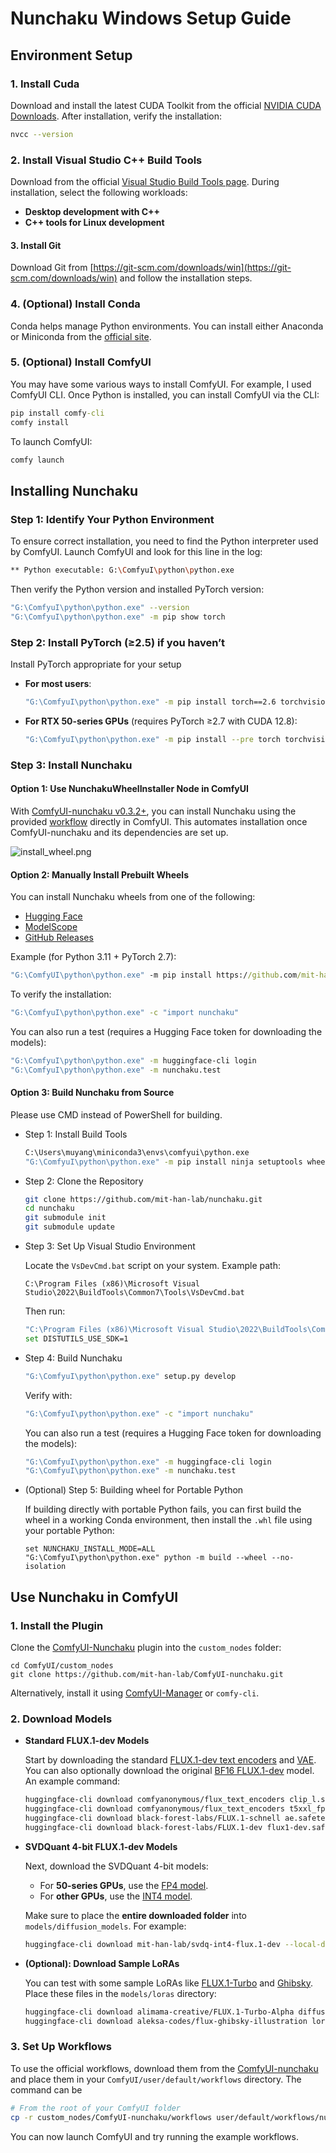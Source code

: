 # Nunchaku Windows Setup Guide

## Environment Setup

### 1. Install Cuda

Download and install the latest CUDA Toolkit from the official [NVIDIA CUDA Downloads](https://developer.nvidia.com/cuda-downloads?target_os=Windows&target_arch=x86_64&target_version=Server2022&target_type=exe_local). After installation, verify the installation:

```bash
nvcc --version
```

### 2. Install Visual Studio C++ Build Tools

Download from the official [Visual Studio Build Tools page](https://visualstudio.microsoft.com/visual-cpp-build-tools/). During installation, select the following workloads:

- **Desktop development with C++**
- **C++ tools for Linux development**

#### 3. Install Git

Download Git from [https://git-scm.com/downloads/win](https://git-scm.com/downloads/win) and follow the installation steps.

### 4. (Optional) Install Conda

Conda helps manage Python environments. You can install either Anaconda or Miniconda from the [official site](https://www.anaconda.com/download/success).

### 5. (Optional) Install ComfyUI

You may have some various ways to install ComfyUI. For example, I used ComfyUI CLI. Once Python is installed, you can install ComfyUI via the CLI:

```cmd
pip install comfy-cli
comfy install
```

To launch ComfyUI:

```cmd
comfy launch
```

## Installing Nunchaku

### Step 1: Identify Your Python Environment

To ensure correct installation, you need to find the Python interpreter used by ComfyUI. Launch ComfyUI and look for this line in the log:

```bash
** Python executable: G:\ComfyuI\python\python.exe
```

Then verify the Python version and installed PyTorch version:

```bash
"G:\ComfyuI\python\python.exe" --version
"G:\ComfyuI\python\python.exe" -m pip show torch
```

### Step 2: Install PyTorch (≥2.5) if you haven’t

Install PyTorch appropriate for your setup

- **For most users**:

  ```bash
  "G:\ComfyuI\python\python.exe" -m pip install torch==2.6 torchvision==0.21 torchaudio==2.6
  ```

- **For RTX 50-series GPUs** (requires PyTorch ≥2.7 with CUDA 12.8):

  ```bash
  "G:\ComfyuI\python\python.exe" -m pip install --pre torch torchvision torchaudio --index-url https://download.pytorch.org/whl/nightly/cu128
  ```

### Step 3: Install Nunchaku

#### Option 1: Use NunchakuWheelInstaller Node in ComfyUI

With [ComfyUI-nunchaku v0.3.2+](https://github.com/mit-han-lab/ComfyUI-nunchaku), you can install Nunchaku using the provided [workflow](https://github.com/mit-han-lab/ComfyUI-nunchaku/blob/main/example_workflows/install_wheel.json) directly in ComfyUI. This automates installation once ComfyUI-nunchaku and its dependencies are set up.

![install_wheel.png](https://huggingface.co/mit-han-lab/nunchaku-artifacts/resolve/main/ComfyUI-nunchaku/assets/install_wheel.png)

#### Option 2: Manually Install Prebuilt Wheels

You can install Nunchaku wheels from one of the following:

- [Hugging Face](https://huggingface.co/mit-han-lab/nunchaku/tree/main)
- [ModelScope](https://modelscope.cn/models/Lmxyy1999/nunchaku)
- [GitHub Releases](https://github.com/mit-han-lab/nunchaku/releases)

Example (for Python 3.11 + PyTorch 2.7):

```cmd
"G:\ComfyUI\python\python.exe" -m pip install https://github.com/mit-han-lab/nunchaku/releases/download/v0.3.1/nunchaku-0.3.1+torch2.7-cp311-cp311-linux_x86_64.whl
```

To verify the installation:

```bash
"G:\ComfyuI\python\python.exe" -c "import nunchaku"
```

You can also run a test (requires a Hugging Face token for downloading the models):

```bash
"G:\ComfyuI\python\python.exe" -m huggingface-cli login
"G:\ComfyuI\python\python.exe" -m nunchaku.test
```

#### Option 3: Build Nunchaku from Source

Please use CMD instead of PowerShell for building.

- Step 1: Install Build Tools

  ```bash
  C:\Users\muyang\miniconda3\envs\comfyui\python.exe
  "G:\ComfyuI\python\python.exe" -m pip install ninja setuptools wheel build
  ```

- Step 2: Clone the Repository

  ```bash
  git clone https://github.com/mit-han-lab/nunchaku.git
  cd nunchaku
  git submodule init
  git submodule update
  ```

- Step 3: Set Up Visual Studio Environment

  Locate the `VsDevCmd.bat` script on your system. Example path:

  ```
  C:\Program Files (x86)\Microsoft Visual Studio\2022\BuildTools\Common7\Tools\VsDevCmd.bat
  ```

  Then run:

  ```bash
  "C:\Program Files (x86)\Microsoft Visual Studio\2022\BuildTools\Common7\Tools\VsDevCmd.bat" -startdir=none -arch=x64 -host_arch=x64
  set DISTUTILS_USE_SDK=1
  ```

- Step 4: Build Nunchaku

  ```bash
  "G:\ComfyuI\python\python.exe" setup.py develop
  ```

  Verify with:

  ```bash
  "G:\ComfyuI\python\python.exe" -c "import nunchaku"
  ```

  You can also run a test (requires a Hugging Face token for downloading the models):

  ```bash
  "G:\ComfyuI\python\python.exe" -m huggingface-cli login
  "G:\ComfyuI\python\python.exe" -m nunchaku.test
  ```

- (Optional) Step 5: Building wheel for Portable Python

  If building directly with portable Python fails, you can first build the wheel in a working Conda environment, then install the `.whl` file using your portable Python:

  ```shell
  set NUNCHAKU_INSTALL_MODE=ALL
  "G:\ComfyuI\python\python.exe" python -m build --wheel --no-isolation
  ```

## Use Nunchaku in ComfyUI

### 1. Install the Plugin

Clone the [ComfyUI-Nunchaku](https://github.com/mit-han-lab/ComfyUI-nunchaku) plugin into the `custom_nodes` folder:

```
cd ComfyUI/custom_nodes
git clone https://github.com/mit-han-lab/ComfyUI-nunchaku.git
```

Alternatively, install it using [ComfyUI-Manager](https://github.com/Comfy-Org/ComfyUI-Manager) or `comfy-cli`.

### 2. Download Models

- **Standard FLUX.1-dev Models**

  Start by downloading the standard [FLUX.1-dev text encoders](https://huggingface.co/comfyanonymous/flux_text_encoders/tree/main) and [VAE](https://huggingface.co/black-forest-labs/FLUX.1-dev/blob/main/ae.safetensors). You can also optionally download the original [BF16 FLUX.1-dev](https://huggingface.co/black-forest-labs/FLUX.1-dev/blob/main/flux1-dev.safetensors) model. An example command:

  ```bash
  huggingface-cli download comfyanonymous/flux_text_encoders clip_l.safetensors --local-dir models/text_encoders
  huggingface-cli download comfyanonymous/flux_text_encoders t5xxl_fp16.safetensors --local-dir models/text_encoders
  huggingface-cli download black-forest-labs/FLUX.1-schnell ae.safetensors --local-dir models/vae
  huggingface-cli download black-forest-labs/FLUX.1-dev flux1-dev.safetensors --local-dir models/diffusion_models
  ```

- **SVDQuant 4-bit FLUX.1-dev Models**

  Next, download the SVDQuant 4-bit models:

  - For **50-series GPUs**, use the [FP4 model](https://huggingface.co/mit-han-lab/svdq-fp4-flux.1-dev).
  - For **other GPUs**, use the [INT4 model](https://huggingface.co/mit-han-lab/svdq-int4-flux.1-dev).

  Make sure to place the **entire downloaded folder** into `models/diffusion_models`. For example:

  ```bash
  huggingface-cli download mit-han-lab/svdq-int4-flux.1-dev --local-dir models/diffusion_models/svdq-int4-flux.1-dev
  ```

- **(Optional): Download Sample LoRAs**

  You can test with some sample LoRAs like [FLUX.1-Turbo](https://huggingface.co/alimama-creative/FLUX.1-Turbo-Alpha/blob/main/diffusion_pytorch_model.safetensors) and [Ghibsky](https://huggingface.co/aleksa-codes/flux-ghibsky-illustration/blob/main/lora.safetensors). Place these files in the `models/loras` directory:

  ```bash
  huggingface-cli download alimama-creative/FLUX.1-Turbo-Alpha diffusion_pytorch_model.safetensors --local-dir models/loras
  huggingface-cli download aleksa-codes/flux-ghibsky-illustration lora.safetensors --local-dir models/loras
  ```

### 3. Set Up Workflows

To use the official workflows, download them from the [ComfyUI-nunchaku](https://github.com/mit-han-lab/ComfyUI-nunchaku/tree/main/workflows) and place them in your `ComfyUI/user/default/workflows` directory. The command can be

```bash
# From the root of your ComfyUI folder
cp -r custom_nodes/ComfyUI-nunchaku/workflows user/default/workflows/nunchaku_examples
```

You can now launch ComfyUI and try running the example workflows.
